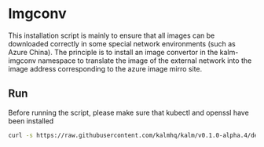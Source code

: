 # Imgconv

This installation script is mainly to ensure that all images can be downloaded correctly in some special network environments (such as Azure China). The principle is to install an image convertor in the kalm-imgconv namespace to translate the image of the external network into the image address corresponding to the azure image mirro site.

## Run

Before running the script, please make sure that kubectl and openssl have been installed

```bash
curl -s https://raw.githubusercontent.com/kalmhq/kalm/v0.1.0-alpha.4/deploy/imgconv/install.sh | bash
```